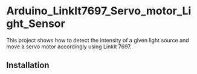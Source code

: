 # Arduino_LinkIt7697_Servo_motor_Light_Sensor

This project shows how to detect the intensity of a given light source and move a servo motor accordingly using LinkIt 7697.

## Installation